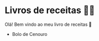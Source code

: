 # Livros de receitas :man_cook:

Olá! Bem vindo ao meu livro de receitas :wave:

- Bolo de Cenouro

  
